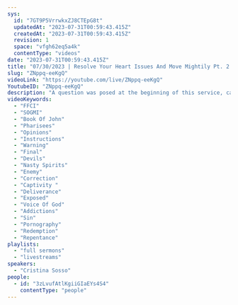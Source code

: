 ```yaml
---
sys:
  id: "7GT9P5VrrwkxZJ8CTEpG8t"
  updatedAt: "2023-07-31T00:59:43.415Z"
  createdAt: "2023-07-31T00:59:43.415Z"
  revision: 1
  space: "vfgh62eq5a4k"
  contentType: "videos"
date: "2023-07-31T00:59:43.415Z"
title: "07/30/2023 | Resolve Your Heart Issues And Move Mightily Pt. 2 (Pastor Cristina Sosso)"
slug: "ZNppq-eeKgQ"
videoLink: "https://youtube.com/live/ZNppq-eeKgQ"
YoutubeID: "ZNppq-eeKgQ"
description: "A question was posed at the beginning of this service, can a Christian be possessed? The answer is yes. Once we have acknowledge this truth we can begin to look within ourselves and start to remove these demons that have been barrowed into our bodies. Some of these devils have been apart of our lives for many many years. This is God's mercy that He is giving us this time to correct our sins before it is too late for us. this is the time to longer look back, to break away from these possessions that have been holding us back. Addictions such as drugs and pornography are demons that have been latched to many Christians. These spirits are demonic and nasty spirits. Jesus said these types of spirits can only be cast out by fasting and prayer. Many of us need to heed to this warning from our Father because it will be brought to the light if we do not take this serious. How are we going to free others from captivity if we ourselves are captives? We have been called to free the captives, so we must go into our prayer closets and ask our Father for help, ask Him for the steps to take, what to do to break these chains. Once again heed this warning because God will break you or you will be exposed. Keep your opinions to yourself! Time and time again we have been told this, but have we been obeying this command? or are we giving power to these words? In every instruction you hear, you need to put them to the litmus test, don't just assume you are hearing the voice of God. Test it! We will not be used by God if we are not freed from these spirits, for our safety and for others. The time is now, so lets make these corrections before it is too late. This sermon was released at Freedom Fellowship Church International on July, 30 2023 by Pastor Cristina Sosso "
videoKeywords:
  - "FFCI"
  - "SOGMI"
  - "Book Of John"
  - "Pharisees"
  - "Opinions"
  - "Instructions"
  - "Warning"
  - "Final"
  - "Devils"
  - "Nasty Spirits"
  - "Enemy"
  - "Correction"
  - "Captivity "
  - "Deliverance"
  - "Exposed"
  - "Voice Of God"
  - "Addictions"
  - "Sin"
  - "Pornography"
  - "Redemption"
  - "Repentance"
playlists:
  - "full sermons"
  - "livestreams"
speakers:
  - "Cristina Sosso"
people:
  - id: "3zLvufAtlKgiiGIaEYs4S4"
    contentType: "people"
---
```

